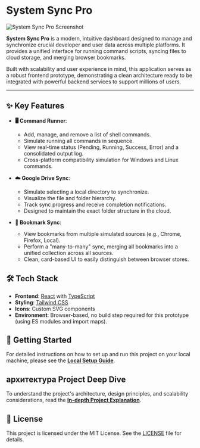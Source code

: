# System Sync Pro

![System Sync Pro Screenshot](https://i.imgur.com/example-screenshot.png) <!-- Placeholder: A real screenshot would go here -->

**System Sync Pro** is a modern, intuitive dashboard designed to manage and synchronize crucial developer and user data across multiple platforms. It provides a unified interface for running command scripts, syncing files to cloud storage, and merging browser bookmarks.

Built with scalability and user experience in mind, this application serves as a robust frontend prototype, demonstrating a clean architecture ready to be integrated with powerful backend services to support millions of users.

---

## ✨ Key Features

-   **🖥️ Command Runner**:
    -   Add, manage, and remove a list of shell commands.
    -   Simulate running all commands in sequence.
    -   View real-time status (Pending, Running, Success, Error) and a consolidated output log.
    -   Cross-platform compatibility simulation for Windows and Linux commands.

-   **☁️ Google Drive Sync**:
    -   Simulate selecting a local directory to synchronize.
    -   Visualize the file and folder hierarchy.
    -   Track sync progress and receive completion notifications.
    -   Designed to maintain the exact folder structure in the cloud.

-   **🔖 Bookmark Sync**:
    -   View bookmarks from multiple simulated sources (e.g., Chrome, Firefox, Local).
    -   Perform a "many-to-many" sync, merging all bookmarks into a unified collection across all sources.
    -   Clean, card-based UI to easily distinguish between browser stores.

## 🛠️ Tech Stack

-   **Frontend**: [React](https.reactjs.org) with [TypeScript](https://www.typescriptlang.org/)
-   **Styling**: [Tailwind CSS](https://tailwindcss.com/)
-   **Icons**: Custom SVG components
-   **Environment**: Browser-based, no build step required for this prototype (using ES modules and import maps).

## 🚀 Getting Started

For detailed instructions on how to set up and run this project on your local machine, please see the **[Local Setup Guide](./LOCAL_SETUP.md)**.

##  архитектура Project Deep Dive

To understand the project's architecture, design principles, and scalability considerations, read the **[In-depth Project Explanation](./PROJECT_DETAILS.md)**.

## 📄 License

This project is licensed under the MIT License. See the [LICENSE](LICENSE) file for details.
